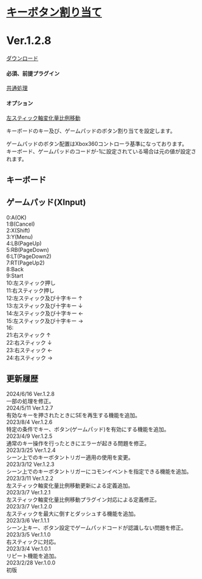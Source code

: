 # [キーボタン割り当て](https://raw.githubusercontent.com/nuun888/MZ/master/NUUN_UserKey.js)
# Ver.1.2.8
[ダウンロード](https://raw.githubusercontent.com/nuun888/MZ/master/NUUN_UserKey.js)
#### 必須、前提プラグイン
[共通処理](https://github.com/nuun888/MZ/blob/master/README/Base.md)  
#### オプション
[左スティック軸変化量比例移動](https://github.com/nuun888/MZ/blob/master/README/RealMoveLeftStick.md)  

キーボードのキー及び、ゲームパッドのボタン割り当てを設定します。  

ゲームパッドのボタン配置はXbox360コントローラ基準になっております。  
キーボード、ゲームパッドのコードが-1に設定されている場合は元の値が設定されます。  

## キーボード  


## ゲームパッド(XInput)  
0:A(OK)  
1:B(Cancel)  
2:X(Shift)  
3:Y(Menu)  
4:LB(PageUp)  
5:RB(PageDown)  
6:LT(PageDown2)  
7:RT(PageUp2)  
8:Back  
9:Start  
10:左スティック押し  
11:右スティック押し  
12:左スティック及び十字キー ↑  
13:左スティック及び十字キー ↓  
14:左スティック及び十字キー ←  
15:左スティック及び十字キー →  
16:  
21:右スティック ↑  
22:右スティック ↓  
23:右スティック ←  
24:右スティック →  

## 更新履歴
2024/6/16 Ver.1.2.8  
一部の処理を修正。  
2024/5/11 Ver.1.2.7  
有効なキーを押されたときにSEを再生する機能を追加。  
2023/8/4 Ver.1.2.6  
特定の条件でキー、ボタン(ゲームパッド)を有効にする機能を追加。  
2023/4/9 Ver.1.2.5  
通常のキー操作を行ったときにエラーが起きる問題を修正。  
2023/3/25 Ver.1.2.4  
シーン上でのキーボタントリガー適用の使用を変更。  
2023/3/12 Ver.1.2.3  
シーン上でのキーボタントリガーにコモンイベントを指定できる機能を追加。  
2023/3/11 Ver.1.2.2  
左スティック軸変化量比例移動更新による定義追加。  
2023/3/7 Ver.1.2.1  
左スティック軸変化量比例移動プラグイン対応による定義修正。  
2023/3/7 Ver.1.2.0  
左スティックを最大に倒すとダッシュする機能を追加。  
2023/3/6 Ver.1.1.1  
シーン上キー、ボタン設定でゲームパッドコードが認識しない問題を修正。  
2023/3/5 Ver.1.1.0  
右スティックに対応。  
2023/3/4 Ver.1.0.1  
リピート機能を追加。  
2023/2/28 Ver.1.0.0  
初版  
